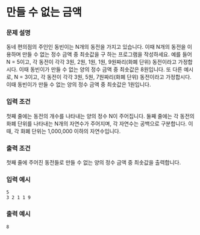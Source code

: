 # 만들 수 없는 금액

### 문제 설명
동네 편의점의 주인인 동빈이는 N개의 동전을 가지고 있습니다. 이때 N개의 동전을 이용하며 만들 수 없는 정수 금액 중 최솟값을 구 하는 프로그램을 작성하세요.
예를 들어 N = 5이고, 각 동전이 각각 3원, 2원, 1원, 1원, 9원짜리(화폐 단위) 동전이라고 가정합시다. 이때 동빈이가 만들 수 없는 양의 정수 금액 중 최솟값은 8원입니다. 
또 다른 예시로, N = 3이고, 각 동전이 각각 3원, 5원, 7원짜리(화폐 단위) 동전이라고 가정합시다. 이때 동빈이가 만들 수 없는 양의 정수 금액 중 최솟값은 1원입니다.

### 입력 조건
첫째 줄에는 동전의 개수를 나타내는 양의 정수 N이 주어집니다.
둘째 줄에는 각 동전의 화폐 단위를 나타내는 N개의 자연수가 주어지며, 각 자연수는 공백으로 구분합니다. 이때, 각 화폐 단위는 1,000,000 이하의 자연수입니다.

### 출력 조건
첫째 줄에 주어진 동전들로 만들 수 없는 양의 정수 금액 중 최솟값을 출력합니다.

### 입력 예시 
```
5
3 2 1 1 9
```

### 출력 예시
```
8
```

